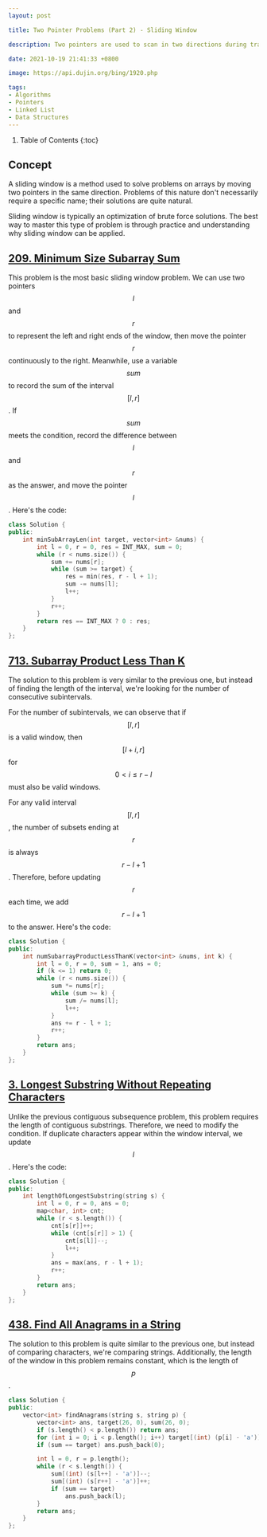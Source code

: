 ```yaml
---
layout: post

title: Two Pointer Problems (Part 2) - Sliding Window

description: Two pointers are used to scan in two directions during traversal, achieving the desired algorithmic goals.

date: 2021-10-19 21:41:33 +0800

image: https://api.dujin.org/bing/1920.php

tags:
- Algorithms
- Pointers
- Linked List
- Data Structures
---
```


1. Table of Contents
{:toc}

## Concept
A sliding window is a method used to solve problems on arrays by moving two pointers in the same direction. Problems of this nature don't necessarily require a specific name; their solutions are quite natural.

Sliding window is typically an optimization of brute force solutions. The best way to master this type of problem is through practice and understanding why sliding window can be applied.

## [209. Minimum Size Subarray Sum](https://leetcode-cn.com/problems/minimum-size-subarray-sum/)

This problem is the most basic sliding window problem. We can use two pointers $$l$$ and $$r$$ to represent the left and right ends of the window, then move the pointer $$r$$ continuously to the right. Meanwhile, use a variable $$sum$$ to record the sum of the interval $$[l,r]$$. If $$sum$$ meets the condition, record the difference between $$l$$ and $$r$$ as the answer, and move the pointer $$l$$. Here's the code:

```cpp
class Solution {
public:
    int minSubArrayLen(int target, vector<int> &nums) {
        int l = 0, r = 0, res = INT_MAX, sum = 0;
        while (r < nums.size()) {
            sum += nums[r];
            while (sum >= target) {
                res = min(res, r - l + 1);
                sum -= nums[l];
                l++;
            }
            r++;
        }
        return res == INT_MAX ? 0 : res;
    }
};
```

## [713. Subarray Product Less Than K](https://leetcode-cn.com/problems/subarray-product-less-than-k/)

The solution to this problem is very similar to the previous one, but instead of finding the length of the interval, we're looking for the number of consecutive subintervals.

For the number of subintervals, we can observe that if $$[l,r]$$ is a valid window, then $$[l+i,r]$$ for $$0<i≤r-l$$ must also be valid windows.

For any valid interval $$[l,r]$$, the number of subsets ending at $$r$$ is always $$r-l+1$$. Therefore, before updating $$r$$ each time, we add $$r-l+1$$ to the answer. Here's the code:

```cpp
class Solution {
public:
    int numSubarrayProductLessThanK(vector<int> &nums, int k) {
        int l = 0, r = 0, sum = 1, ans = 0;
        if (k <= 1) return 0;
        while (r < nums.size()) {
            sum *= nums[r];
            while (sum >= k) {
                sum /= nums[l];
                l++;
            }
            ans += r - l + 1;
            r++;
        }
        return ans;
    }
};
```

## [3. Longest Substring Without Repeating Characters](https://leetcode-cn.com/problems/longest-substring-without-repeating-characters/)

Unlike the previous contiguous subsequence problem, this problem requires the length of contiguous substrings. Therefore, we need to modify the condition. If duplicate characters appear within the window interval, we update $$l$$. Here's the code:

```cpp
class Solution {
public:
    int lengthOfLongestSubstring(string s) {
        int l = 0, r = 0, ans = 0;
        map<char, int> cnt;
        while (r < s.length()) {
            cnt[s[r]]++;
            while (cnt[s[r]] > 1) {
                cnt[s[l]]--;
                l++;
            }
            ans = max(ans, r - l + 1);
            r++;
        }
        return ans;
    }
};
```

## [438. Find All Anagrams in a String](https://leetcode-cn.com/problems/find-all-anagrams-in-a-string/)

The solution to this problem is quite similar to the previous one, but instead of comparing characters, we're comparing strings. Additionally, the length of the window in this problem remains constant, which is the length of $$p$$.

```cpp
class Solution {
public:
    vector<int> findAnagrams(string s, string p) {
        vector<int> ans, target(26, 0), sum(26, 0);
        if (s.length() < p.length()) return ans;
        for (int i = 0; i < p.length(); i++) target[(int) (p[i] - 'a')]++, sum[(int) (s[i] - 'a')]++;
        if (sum == target) ans.push_back(0);

        int l = 0, r = p.length();
        while (r < s.length()) {
            sum[(int) (s[l++] - 'a')]--;
            sum[(int) (s[r++] - 'a')]++;
            if (sum == target)
                ans.push_back(l);
        }
        return ans;
    }
};
```